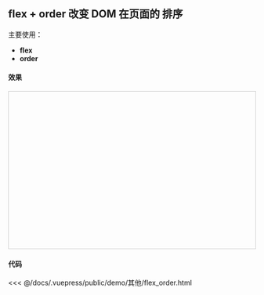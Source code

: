 ## flex + order 改变 DOM 在页面的 排序

主要使用：
- **flex**
- **order**

#### 效果
<iframe style="width: 100%; height: 320px; border: 1px solid #ccc;" allowfullscreen="true" :src="$withBase('/demo/其他/flex_order.html')"></iframe>

#### 代码
<<< @/docs/.vuepress/public/demo/其他/flex_order.html
